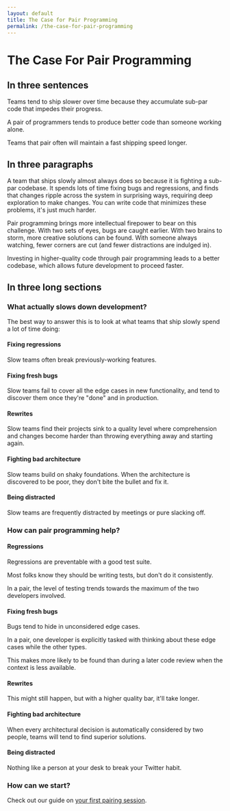 ```yaml
---
layout: default
title: The Case for Pair Programming
permalink: /the-case-for-pair-programming
---
```


# The Case For Pair Programming

<div class="border-t-4 border-indigo-dark w-24 mt-4 mb-8"></div>

## In three sentences

Teams tend to ship slower over time because they accumulate sub-par code that impedes their progress.

A pair of programmers tends to produce better code than someone working alone.

Teams that pair often will maintain a fast shipping speed longer.


## In three paragraphs

A team that ships slowly almost always does so because it is fighting a sub-par codebase. It spends lots of time fixing bugs and regressions, and finds that changes ripple across the system in surprising ways, requiring deep exploration to make changes. You can write code that minimizes these problems, it's just much harder.

Pair programming brings more intellectual firepower to bear on this challenge. With two sets of eyes, bugs are caught earlier. With two brains to storm, more creative solutions can be found. With someone always watching, fewer corners are cut (and fewer distractions are indulged in).

Investing in higher-quality code through pair programming leads to a better codebase, which allows future development to proceed faster.


## In three long sections

### What actually slows down development?

The best way to answer this is to look at what teams that ship slowly spend a lot of time doing:

#### Fixing regressions

Slow teams often break previously-working features.

#### Fixing fresh bugs

Slow teams fail to cover all the edge cases in new functionality, and tend to discover them once they're "done" and in production.

#### Rewrites

Slow teams find their projects sink to a quality level where comprehension and changes become harder than throwing everything away and starting again.

#### Fighting bad architecture

Slow teams build on shaky foundations. When the architecture is discovered to be poor, they don't bite the bullet and fix it.

#### Being distracted

Slow teams are frequently distracted by meetings or pure slacking off.


### How can pair programming help?

#### Regressions

Regressions are preventable with a good test suite.

Most folks know they should be writing tests, but don't do it consistently.

In a pair, the level of testing trends towards the maximum of the two developers involved.

#### Fixing fresh bugs

Bugs tend to hide in unconsidered edge cases.

In a pair, one developer is explicitly tasked with thinking about these edge cases while the other types.

This makes more likely to be found than during a later code review when the context is less available.

#### Rewrites

This might still happen, but with a higher quality bar, it'll take longer.

#### Fighting bad architecture

When every architectural decision is automatically considered by two people, teams will tend to find superior solutions.

#### Being distracted

Nothing like a person at your desk to break your Twitter habit.


### How can we start?

Check out our guide on [your first pairing session](your-first-pairing-session).

